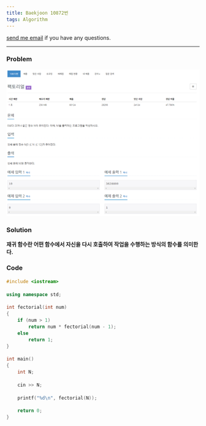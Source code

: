 ```yaml
---
title: Baekjoon 10872번
tags: Algorithm
---
```


[send me email](mailto:jewel7492@gmail.com) if you have any questions.

<!--more-->

---
### Problem  
   
![그림1](/assets/Baekjoon/10872/1.PNG)  


### Solution

**재귀 함수란 어떤 함수에서 자신을 다시 호출하여 작업을 수행하는 방식의 함수를 의미한다.**  

### Code  
```cpp
#include <iostream>

using namespace std;

int fectorial(int num)
{
    if (num > 1)
        return num * fectorial(num - 1);
    else
        return 1;
}

int main()
{
    int N;

    cin >> N;

    printf("%d\n", fectorial(N));

    return 0;
}
```